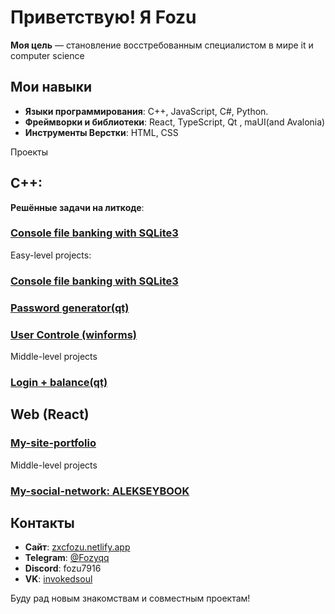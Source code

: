 # Приветствую! Я Fozu

**Моя цель** — становление восстребованным специалистом в мире it и computer science

## Мои навыки

- **Языки программирования**: C++, JavaScript, C#, Python.
- **Фреймворки и библиотеки**: React, TypeScript, Qt , maUI(and Avalonia)
- **Инструменты Верстки**: HTML, CSS

 Проекты
 
## C++:
**Решённые задачи на литкоде**: 
### [Console file banking with SQLite3](https://github.com/Fozu7916/Sql-bebe)
Easy-level projects:
### [Console file banking with SQLite3](https://github.com/Fozu7916/Sql-bebe)
### [Password generator(qt)](https://github.com/Fozu7916/Password-Generator-QT)
### [User Controle (winforms)](https://github.com/Fozu7916/Winforms-User-controle/tree/main)

Middle-level projects
### [Login + balance(qt)](https://github.com/Fozu7916/Login-balance-qt-)

## Web (React)

### [My-site-portfolio](https://github.com/Fozu7916/My-site-portfolio)
Middle-level projects
### [My-social-network: ALEKSEYBOOK](https://github.com/Fozu7916/xxxdiscord)




## Контакты

- **Сайт**: [zxcfozu.netlify.app](https://zxcfozu.netlify.app/)
- **Telegram**: [@Fozyqq](https://t.me/Fozyqq)
- **Discord**: fozu7916
- **VK**: [invokedsoul](https://vk.com/invokedsoul)

Буду рад новым знакомствам и совместным проектам!
